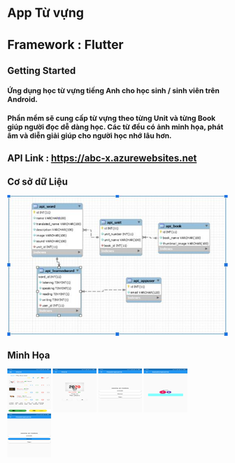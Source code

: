 # App Từ vựng
# Framework : Flutter
## Getting Started
### Ứng dụng học từ vựng tiếng Anh cho học sinh / sinh viên trên Android.
### Phần mềm sẽ cung cấp từ vựng theo từng Unit và từng Book giúp người đọc dễ dàng học. Các từ đều có ảnh minh họa, phát âm và diễn giải giúp cho người học nhớ lâu hơn.
## API Link :  https://abc-x.azurewebsites.net
## Cơ sở dữ Liệu
![Image](assets/illustration/csdl.JPG)
## Minh Họa
<img src="assets/illustration/mh1.jpg" width="100" height="100">
<img src="assets/illustration/mh2.jpg" width="100" height="100">
<img src="assets/illustration/mh3.jpg" width="100" height="100">
<img src="assets/illustration/mh4.jpg" width="100" height="100">
<img src="assets/illustration/mh5.jpg" width="100" height="100">

